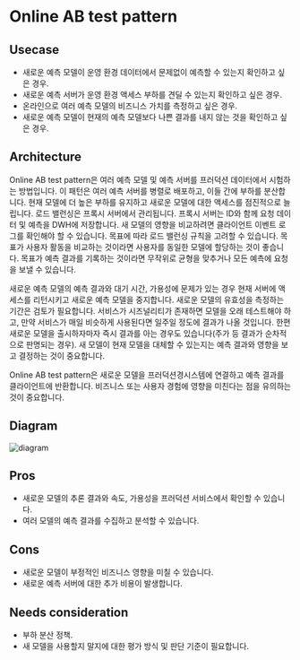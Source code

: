 # Online AB test pattern

## Usecase
- 새로운 예측 모델이 운영 환경 데이터에서 문제없이 예측할 수 있는지 확인하고 싶은 경우.
- 새로운 예측 서버가 운영 환경 액세스 부하를 견딜 수 있는지 확인하고 싶은 경우.
- 온라인으로 여러 예측 모델의 비즈니스 가치를 측정하고 싶은 경우.
- 새로운 예측 모델이 현재의 예측 모델보다 나쁜 결과를 내지 않는 것을 확인하고 싶은 경우.

## Architecture
Online AB test pattern은 여러 예측 모델 및 예측 서버를 프러덕션 데이터에서 시험하는 방법입니다. 이 패턴은 여러 예측 서버를 병렬로 배포하고, 이들 간에 부하를 분산합니다. 현재 모델에 더 높은 부하를 유지하고 새로운 모델에 대한 액세스를 점진적으로 늘립니다. 로드 밸런싱은 프록시 서버에서 관리됩니다. 프록시 서버는 ID와 함께 요청 데이터 및 예측을 DWH에 저장합니다. 새 모델의 영향을 비교하려면 클라이언트 이벤트 로그를 확인해야 할 수 있습니다. 목표에 따라 로드 밸런싱 규칙을 고려할 수 있습니다. 목표가 사용자 활동을 비교하는 것이라면 사용자를 동일한 모델에 할당하는 것이 좋습니다. 목표가 예측 결과를 기록하는 것이라면 무작위로 균형을 맞추거나 모든 예측에 요청을 보낼 수 있습니다. <br>

새로운 예측 모델의 예측 결과와 대기 시간, 가용성에 문제가 있는 경우 현재 서버에 액세스를 리턴시키고 새로운 예측 모델을 중지합니다. 새로운 모델의 유효성을 측정하는 기간은 검토가 필요합니다. 서비스가 시즈널리티가 존재하면 모델을 오래 테스트해야 하고, 만약 서비스가 매일 비슷하게 사용된다면 일주일 정도에 결과가 나올 것입니다. 한편 새로운 모델을 출시하자마자 즉시 결과를 아는 경우도 있습니다(주가 등 결과가 순차적으로 판명되는 경우). 새 모델이 현재 모델을 대체할 수 있는지는 예측 결과와 영향을 보고 결정하는 것이 중요합니다. <br>

Online AB test pattern은 새로운 모델을 프러덕션경시스템에 연결하고 예측 결과를 클라이언트에 반환합니다. 비즈니스 또는 사용자 경험에 영향을 미친다는 점을 유의하는 것이 중요합니다.


## Diagram
![diagram](diagram.png)


## Pros
- 새로운 모델의 추론 결과와 속도, 가용성을 프러덕션 서비스에서 확인할 수 있습니다.
- 여러 모델의 예측 결과를 수집하고 분석할 수 있습니다.

## Cons
- 새로운 모델이 부정적인 비즈니스 영향을 미칠 수 있습니다.
- 새로운 예측 서버에 대한 추가 비용이 발생합니다.

## Needs consideration
- 부하 분산 정책.
- 새 모델을 사용할지 말지에 대한 평가 방식 및 판단 기준이 필요합니다.
